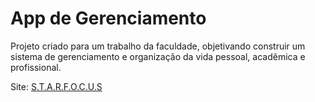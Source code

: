 # App de Gerenciamento
Projeto criado para um trabalho da faculdade, objetivando construir um sistema de gerenciamento e organização da vida pessoal, acadêmica e profissional.


Site: [S.T.A.R.F.O.C.U.S](https://starfocus.netlify.app/)